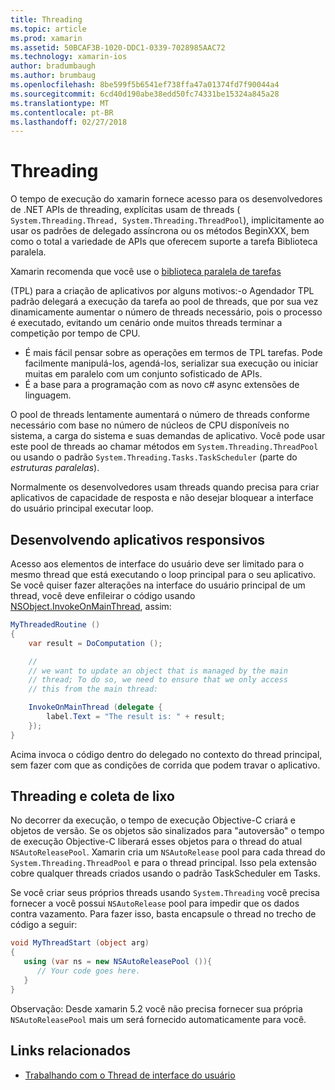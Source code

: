 ```yaml
---
title: Threading
ms.topic: article
ms.prod: xamarin
ms.assetid: 50BCAF3B-1020-DDC1-0339-7028985AAC72
ms.technology: xamarin-ios
author: bradumbaugh
ms.author: brumbaug
ms.openlocfilehash: 8be599f5b6541ef738ffa47a01374fd7f90044a4
ms.sourcegitcommit: 6cd40d190abe38edd50fc74331be15324a845a28
ms.translationtype: MT
ms.contentlocale: pt-BR
ms.lasthandoff: 02/27/2018
---
```

# <a name="threading"></a>Threading

O tempo de execução do xamarin fornece acesso para os desenvolvedores de .NET APIs de threading, explícitas usam de threads ( `System.Threading.Thread, System.Threading.ThreadPool`), implicitamente ao usar os padrões de delegado assíncrona ou os métodos BeginXXX, bem como o total a variedade de APIs que oferecem suporte a tarefa Biblioteca paralela.



Xamarin recomenda que você use o [biblioteca paralela de tarefas](http://msdn.microsoft.com/en-us/library/dd460717.aspx)

 (TPL) para a criação de aplicativos por alguns motivos:-o Agendador TPL padrão delegará a execução da tarefa ao pool de threads, que por sua vez dinamicamente aumentar o número de threads necessário, pois o processo é executado, evitando um cenário onde muitos threads terminar a competição por tempo de CPU. 
-  É mais fácil pensar sobre as operações em termos de TPL tarefas. Pode facilmente manipulá-los, agendá-los, serializar sua execução ou iniciar muitas em paralelo com um conjunto sofisticado de APIs. 
-  É a base para a programação com as novo c# async extensões de linguagem. 


O pool de threads lentamente aumentará o número de threads conforme necessário com base no número de núcleos de CPU disponíveis no sistema, a carga do sistema e suas demandas de aplicativo. Você pode usar este pool de threads ao chamar métodos em `System.Threading.ThreadPool` ou usando o padrão `System.Threading.Tasks.TaskScheduler` (parte do *estruturas paralelas*).

Normalmente os desenvolvedores usam threads quando precisa para criar aplicativos de capacidade de resposta e não desejar bloquear a interface do usuário principal executar loop.

 <a name="Developing_Responsive_Applications" />


## <a name="developing-responsive-applications"></a>Desenvolvendo aplicativos responsivos

Acesso aos elementos de interface do usuário deve ser limitado para o mesmo thread que está executando o loop principal para o seu aplicativo. Se você quiser fazer alterações na interface do usuário principal de um thread, você deve enfileirar o código usando [NSObject.InvokeOnMainThread](https://developer.xamarin.com/api/type/Foundation.NSObject/), assim:

```csharp
MyThreadedRoutine ()  
{  
    var result = DoComputation ();  

    //
    // we want to update an object that is managed by the main
    // thread; To do so, we need to ensure that we only access
    // this from the main thread:

    InvokeOnMainThread (delegate {  
        label.Text = "The result is: " + result;  
    });
}
```

Acima invoca o código dentro do delegado no contexto do thread principal, sem fazer com que as condições de corrida que podem travar o aplicativo.

 <a name="Threading_and_Garbage_Collection" />


## <a name="threading-and-garbage-collection"></a>Threading e coleta de lixo

No decorrer da execução, o tempo de execução Objective-C criará e objetos de versão. Se os objetos são sinalizados para "autoversão" o tempo de execução Objective-C liberará esses objetos para o thread do atual `NSAutoReleasePool`. Xamarin cria um `NSAutoRelease` pool para cada thread do `System.Threading.ThreadPool` e para o thread principal. Isso pela extensão cobre qualquer threads criados usando o padrão TaskScheduler em Tasks.

Se você criar seus próprios threads usando `System.Threading` você precisa fornecer a você possui `NSAutoRelease` pool para impedir que os dados contra vazamento. Para fazer isso, basta encapsule o thread no trecho de código a seguir:

```csharp
void MyThreadStart (object arg)
{
   using (var ns = new NSAutoReleasePool ()){
      // Your code goes here.
   }
}
```

Observação: Desde xamarin 5.2 você não precisa fornecer sua própria `NSAutoReleasePool` mais um será fornecido automaticamente para você.


## <a name="related-links"></a>Links relacionados

- [Trabalhando com o Thread de interface do usuário](~/ios/user-interface/ios-ui/ui-thread.md)
